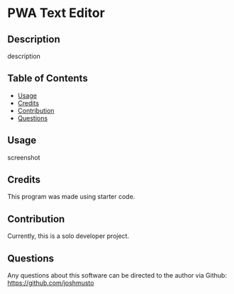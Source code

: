 # PWA Text Editor

## Description

description

## Table of Contents

- [Usage](#usage)
- [Credits](#credits)
- [Contribution](#contribution)
- [Questions](#questions)

## Usage

screenshot

## Credits

This program was made using starter code.

## Contribution

Currently, this is a solo developer project.

## Questions

Any questions about this software can be directed to the author via
Github: https://github.com/joshmusto